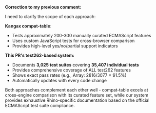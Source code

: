 **Correction to my previous comment:**

I need to clarify the scope of each approach:

**Kangax compat-table:**
- Tests approximately 200-300 manually curated ECMAScript features
- Uses custom JavaScript tests for cross-browser comparison
- Provides high-level yes/no/partial support indicators

**This PR's test262-based system:**
- Documents **3,025 test suites** covering **35,407 individual tests**
- Provides comprehensive coverage of ALL test262 features
- Shows exact pass rates (e.g., Array: 2816/3077 = 91.5%)
- Automatically updates with every code change

Both approaches complement each other well - compat-table excels at cross-engine comparison with its curated feature set, while our system provides exhaustive Rhino-specific documentation based on the official ECMAScript test suite compliance.